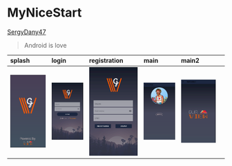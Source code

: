 # MyNiceStart
[SergyDany47](https://github.com/SergyDany47)
> Android is love

| splash              | login              | registration              | main              | main2              |    |
|:--------------------|:-------------------|:--------------------------|:------------------|:-------------------|:---|
| ![](img_app/splash.png) | ![](img_app/login.png) | ![](img_app/register.png) | ![](img_app/interfaz1.png) | ![](img_app/interfaz2.png) |    |